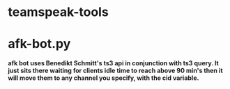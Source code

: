 # teamspeak-tools

# afk-bot.py 

 **afk bot uses Benedikt Schmitt's ts3 api in conjunction with ts3 query. It just sits there waiting for clients 
 idle time to reach above 90 min's then it will move them to any channel you specify, with the cid variable.** 



